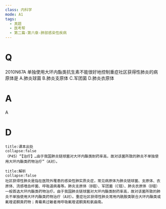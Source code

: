 ```yaml
---
class: 内科学
mode: A1
tags:
  - 真题
  - 医考帮
  - 第二篇-第六章-肺部感染性疾病
---
```


# Q
2010N67A 单独使用大环内酯类抗生素不能很好地控制重症社区获得性肺炎的病原体是
A.肺炎球菌
B.肺炎支原体
C.军团菌
D.肺炎衣原体

# A
A
# D
```ad-note
title:课本出处
collapse:false
（P45）“【治疗】…由于我国肺炎链球菌对大环内酯类耐药率高，故对该菌所致的肺炎不单独使用大环内酯类药物治疗”（A对）。
```

```ad-summary
title:解析
collapse:false
社区获得性肺炎是指在医院外罹患的感染性肺实质炎症，常见病原体为肺炎链球菌、支原体、衣原体、流感嗜血杆菌、呼吸道病毒等。肺炎支原体（B错）、军团菌（C错）、肺炎衣原体（D错）一般首选大环内酯类药物治疗。由于我国肺炎链球菌对大环内酯类耐药率高，故对该菌所致的肺炎不单独使用大环内酯类药物治疗（A对）。重症社区获得性肺炎常用内酰胺类联合大环内酯类或氟喹诺酮类药物；青霉素过敏者用呼吸氟喹诺酮类和氨曲南。
```

